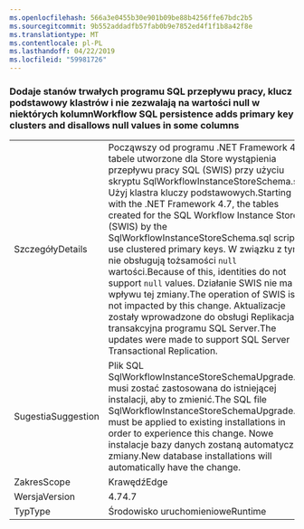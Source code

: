```yaml
---
ms.openlocfilehash: 566a3e0455b30e901b09be88b4256ffe67bdc2b5
ms.sourcegitcommit: 9b552addadfb57fab0b9e7852ed4f1f1b8a42f8e
ms.translationtype: MT
ms.contentlocale: pl-PL
ms.lasthandoff: 04/22/2019
ms.locfileid: "59981726"
---
```

### <a name="workflow-sql-persistence-adds-primary-key-clusters-and-disallows-null-values-in-some-columns"></a><span data-ttu-id="a3b05-101">Dodaje stanów trwałych programu SQL przepływu pracy, klucz podstawowy klastrów i nie zezwalają na wartości null w niektórych kolumn</span><span class="sxs-lookup"><span data-stu-id="a3b05-101">Workflow SQL persistence adds primary key clusters and disallows null values in some columns</span></span>

|   |   |
|---|---|
|<span data-ttu-id="a3b05-102">Szczegóły</span><span class="sxs-lookup"><span data-stu-id="a3b05-102">Details</span></span>|<span data-ttu-id="a3b05-103">Począwszy od programu .NET Framework 4.7, tabele utworzone dla Store wystąpienia przepływu pracy SQL (SWIS) przy użyciu skryptu SqlWorkflowInstanceStoreSchema.sql Użyj klastra kluczy podstawowych.</span><span class="sxs-lookup"><span data-stu-id="a3b05-103">Starting with the .NET Framework 4.7, the tables created for the SQL Workflow Instance Store (SWIS) by the SqlWorkflowInstanceStoreSchema.sql script use clustered primary keys.</span></span> <span data-ttu-id="a3b05-104">W związku z tym nie obsługują tożsamości <code>null</code> wartości.</span><span class="sxs-lookup"><span data-stu-id="a3b05-104">Because of this, identities do not support <code>null</code> values.</span></span> <span data-ttu-id="a3b05-105">Działanie SWIS nie ma wpływu tej zmiany.</span><span class="sxs-lookup"><span data-stu-id="a3b05-105">The operation of SWIS is not impacted by this change.</span></span> <span data-ttu-id="a3b05-106">Aktualizacje zostały wprowadzone do obsługi Replikacja transakcyjna programu SQL Server.</span><span class="sxs-lookup"><span data-stu-id="a3b05-106">The updates were made to support SQL Server Transactional Replication.</span></span>|
|<span data-ttu-id="a3b05-107">Sugestia</span><span class="sxs-lookup"><span data-stu-id="a3b05-107">Suggestion</span></span>|<span data-ttu-id="a3b05-108">Plik SQL SqlWorkflowInstanceStoreSchemaUpgrade.sql musi zostać zastosowana do istniejącej instalacji, aby to zmienić.</span><span class="sxs-lookup"><span data-stu-id="a3b05-108">The SQL file SqlWorkflowInstanceStoreSchemaUpgrade.sql must be applied to existing installations in order to experience this change.</span></span> <span data-ttu-id="a3b05-109">Nowe instalacje bazy danych zostaną automatycznie zmiany.</span><span class="sxs-lookup"><span data-stu-id="a3b05-109">New database installations will automatically have the change.</span></span>|
|<span data-ttu-id="a3b05-110">Zakres</span><span class="sxs-lookup"><span data-stu-id="a3b05-110">Scope</span></span>|<span data-ttu-id="a3b05-111">Krawędź</span><span class="sxs-lookup"><span data-stu-id="a3b05-111">Edge</span></span>|
|<span data-ttu-id="a3b05-112">Wersja</span><span class="sxs-lookup"><span data-stu-id="a3b05-112">Version</span></span>|<span data-ttu-id="a3b05-113">4.7</span><span class="sxs-lookup"><span data-stu-id="a3b05-113">4.7</span></span>|
|<span data-ttu-id="a3b05-114">Typ</span><span class="sxs-lookup"><span data-stu-id="a3b05-114">Type</span></span>|<span data-ttu-id="a3b05-115">Środowisko uruchomieniowe</span><span class="sxs-lookup"><span data-stu-id="a3b05-115">Runtime</span></span>|
